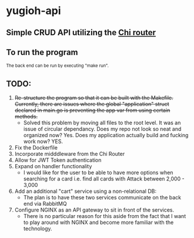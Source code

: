 # yugioh-api

## Simple CRUD API utilizing the [Chi router](https://github.com/go-chi/chi)

## To run the program
  <sub>The back end can be run by executing "make run".</sub>
  
## TODO:
  1. ~~Re-structure the program so that it can be built with the Makefile. Currently, there are issues where the global "application" struct declared in main.go is preventing the app var from using certain methods.~~
      - Solved this problem by moving all files to the root level. It was an issue of circular dependancy. Does my repo not look so neat and organized now? Yes. Does my application actually build and fucking work now? YES.
  3. Fix the Dockerfile
  4. Incorporate midddleware from the Chi Router
  5. Allow for JWT Token authentication
  6. Expand on handler functionality
     - I would like for the user to be able to have more options when searching for a card i.e. find all cards with Attack between 2,000 - 3,000</sub>
  7. Add an additional "cart" service using a non-relational DB:
     - The plan is to have these two services communicate on the back end via RabbitMQ
  8. Configure NGINX as an API gateway to sit in front of the services.
     - There is no particular reason for this aside from the fact that I want to play around with NGINX and become more familiar with the technology.
  

